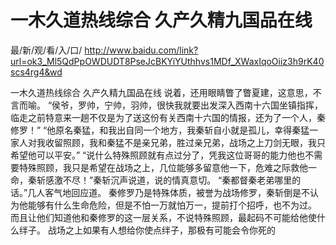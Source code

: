 # 一木久道热线综合 久产久精九国品在线

最/新/观/看/入/口/ http://www.baidu.com/link?url=ok3_Ml5QdPpOWDUDT8PseJcBKYiYUthhvs1MDf_XWaxIqoOiiz3h9rK40scs4rg4&wd

一木久道热线综合 久产久精九国品在线
 说着，还用眼睛瞥了瞥夏建，这意思，不言而喻。
    “侯爷，罗帅，宁帅，羽帅，很快我就要出发深入西南十六国坐镇指挥，临走之前特意来一趟不仅是为了送这份有关西南十六国的情报，还为了一个人，秦修罗！”
    “他原名秦猛，和我出自同一个地方，我秦斩自小就是孤儿，幸得秦猛一家人对我收留照顾，我和秦猛不是亲兄弟，胜过亲兄弟，战场之上刀剑无眼，我只希望他可以平安。”
    “说什么特殊照顾就有点过分了，凭我这位哥哥的能力他也不需要特殊照顾，我只是希望在战场之上，几位能够多留意他一下，危难之际救他一命，秦斩感激不尽！”秦斩沉声说道，说的情真意切。
    “秦都督秦老弟哪里的话。”几人客气地回应道。
    秦修罗乃是特殊体质，被誉为战场修罗，秦斩倒是不认为他能够有什么生命危险，但是不怕一万就怕万一，提前打个招呼，也不为过。
    而且让他们知道他和秦修罗的这一层关系，不说特殊照顾，最起码不可能给他使什么绊子。
    战场之上如果有人想给你使点绊子，那极有可能会令你死的
